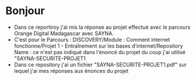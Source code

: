 <html>
    <head>
        <h1>Bonjour</h1>
    </head>
        <p>
            <ul>
                <li>Dans ce reportiroy j'ai mis la réponse au projet effectué avec le parcours Orange Digital Madagascar avec SAYNA.</li>
                <li>C'est pour le Parcours : DISCOVERY/Module : Comment internet fonctionne/Projet 1 - Entraînement sur les bases d’internet/Repository Name : ce n'est pas indiqué dans l'énoncé du projet du coup j'ai utilisé "SAYNA-SECURITE-PROJET1</li>
                <li>Dans ce repository j'ai un fichier "SAYNA-SECURITE-PROJET1.pdf" sur lequel j'ai mes réponses aux énonces du projet</li>
            </ul>
        <p>
</html> 

